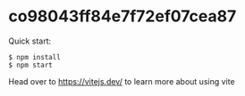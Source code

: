 # co98043ff84e7f72ef07cea87

Quick start:

```
$ npm install
$ npm start
````

Head over to https://vitejs.dev/ to learn more about using vite